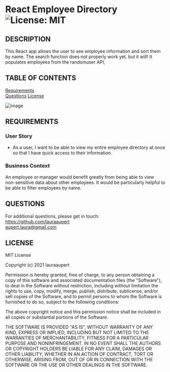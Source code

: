 
# React Employee Directory	![License: MIT](https://img.shields.io/badge/License-MIT-yellow.svg)

## DESCRIPTION

This React app allows the user to see employee information and sort them by name. The search function does not properly work yet, but it will! It populates employees from the randomuser API, 

## TABLE OF CONTENTS
[Requirements](#USER)   
[Questions](#QUESTIONS) 
[License](#LICENSE)  


![image](https://user-images.githubusercontent.com/73617474/113960459-8984e580-97f2-11eb-9a3f-624b36c3b1b1.png)

## REQUIREMENTS <a name="USER"></a>  
### User Story

* As a user, I want to be able to view my entire employee directory at once so that I have quick access to their information.

### Business Context

An employee or manager would benefit greatly from being able to view non-sensitive data about other employees. It would be particularly helpful to be able to filter employees by name.


## QUESTIONS <a name="QUESTIONS"></a>
For additional questions, please get in touch:  
https://github.com/lauraaupert  
aupert.laura@gmail.com

## LICENSE
MIT License

Copyright (c) 2021 lauraaupert

Permission is hereby granted, free of charge, to any person obtaining a copy
of this software and associated documentation files (the "Software"), to deal
in the Software without restriction, including without limitation the rights
to use, copy, modify, merge, publish, distribute, sublicense, and/or sell
copies of the Software, and to permit persons to whom the Software is
furnished to do so, subject to the following conditions:

The above copyright notice and this permission notice shall be included in all
copies or substantial portions of the Software.

THE SOFTWARE IS PROVIDED "AS IS", WITHOUT WARRANTY OF ANY KIND, EXPRESS OR
IMPLIED, INCLUDING BUT NOT LIMITED TO THE WARRANTIES OF MERCHANTABILITY,
FITNESS FOR A PARTICULAR PURPOSE AND NONINFRINGEMENT. IN NO EVENT SHALL THE
AUTHORS OR COPYRIGHT HOLDERS BE LIABLE FOR ANY CLAIM, DAMAGES OR OTHER
LIABILITY, WHETHER IN AN ACTION OF CONTRACT, TORT OR OTHERWISE, ARISING FROM,
OUT OF OR IN CONNECTION WITH THE SOFTWARE OR THE USE OR OTHER DEALINGS IN THE
SOFTWARE.
